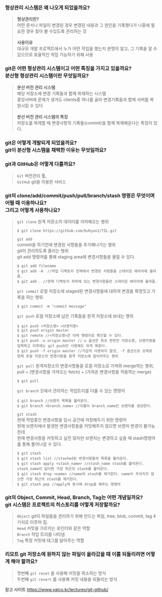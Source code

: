 ### 형상관리 시스템은 왜 나오게 되었을까요?<br/> 
> **형상관리란?**<br/>  어떤 문서나 파일이 변경된 경우 변경된 내용과 그 원인을 기록했다가 나중에 필요한 경우 찾아 볼 수있도록 관리하는 것<br/><br/>
> **사용이유**<br/> 대규모 개발 프로젝트에서 누가 어떤 작업을 했는지 분명히 알고, 그 기록을 알 수 있으므로 효율적인 작업 가능하기 위해 사용<br/>

### git은 어떤 형상관리 시스템이고 어떤 특징을 가지고 있을까요?<br/>  분산형 형상관리 시스템이란 무엇일까요?<br/> 
> **분산 버전 관리 시스템**<br/> 
> 해당 저장소에 변경 기록들과 함께 복제하는 시스템<br/> 중앙서버에 문제가 생겨도 clients중 하나를 골라 변경기록들과 함께 서버를 복원시킬 수 있다<br/><br/>
> **분산 버전 관리 시스템의 특징**<br/>
> 저장소를 복제할 때 변경사항의 기록들(commit)을 함께 복제해온다는 특징이 있다.<br/>

### git은 어떻게 개발되게 되었을까요?<br/> git이 분산형 시스템을 채택한 이유는 무엇일까요?<br/> 

### git과 GitHub은 어떻게 다를까요?<br/> 
>`Git` 버전관리 툴,<br/> `GitHub` git을 이용한 서비스<br/> 
### git의 clone/add/commit/push/pull/branch/stash 명령은 무엇이며 어떨 때 이용하나요?<br/> 그리고 어떻게 사용하나요?<br/> 
>`git clone` 원격 저장소의 데이터를 카피해오는 행위
>```
>$ git clone https://github.com/buhyun1/TIL.git
>```
>`git add` <br/>commit을 하기전에 변경된 사항들을 추가해나가는 행위<br/> git이 관리하도록 올리는 행위<br/>
 git add 명령어를 통해 staging area에 변경사항들을 올릴 수 있다.<br/>
>```
>$ git add filename
>$ git add -A  //작업 디렉토리 전체에서 변경된 사항들을 스테이징 에리어에 올려줌.
>$ git add . //현재 디렉토리 하위에 있는 변경사항들만 스테이징 에리어에 올려줌.
>```
>`git commit` 로컬 저장소에 staged된 변경사항들에 대하여 변경을 확정짓고 기록을 하는 행위.
>```
>$ git commit -m "commit message"
>```
>`git push` 로컬 저장소에 남은 기록들을 원격 저장소에 보내는 행위
>```
>$ git push <저장소명> <브랜치명>
>$ git push origin master
>$ git remote //<저장소명>은 아래 명령어로 확인할 수 있다.
>$ git push -u origin master //-u 옵션은 최초 한번만 저장소명, 브랜치명을 입력하고 이후에는 git push만 사용해도 되게 해준다.  
>$ git push -f origin master //가급적 사용하지 말것, -f 옵션으로 강제로 현재 로컬 저장소의 변경사항을 원격 저장소에 덮어씌우는 행위
>```
>`git pull` 원격저장소의 변경사항들을 로컬 저장소로 가져와 merge하는 행위, pull = (변경사항을 가져오는 fetch) + (가져온 변경사항을 적용하는 merge)
>```
>$ git pull
>```
>`git branch` 깃에서 관리하는 작업트리를 다룰 수 있는 명령어
> ```
>$ git branch //브랜치 목록을 불러온다.
>$ git branch <branch_name> //이름이 branch_name인 브랜치를 생성한다.  
>```
>`git stash` <br/>현재 작업중인 변경사항을 임시 공간에 저장해두기 위한 명령어<br/> 
>현재 브랜치에서 발생한 변경사항들을 커밋해주지 않으면 브랜치 변경이 불가능한데<br/> 현재 변경사항을 커밋하고 싶진 않지만
>브랜치는 변경하고 싶을 때 stash명령어를 통해 풀어나갈 수 있다.
>```
>$ git stash 
>$ git stash list //stashed된 변경사항들의 목록을 불러온다.
>$ git stash apply <stash_name> //stash_name stash를 불러온다. stash_name이 없다면 가장 최근의 stash를 불러온다.   
>$ git stash drop <name> //name의 stash를 제거한다. name이 주어지지 않으면 가장 최근의 stash를 제거한다.  
>$ git stash pop //apply와 동시에 drop을 해주는 명령어
>```

### git의 Object, Commit, Head, Branch, Tag는 어떤 개념일까요?<br/> git 시스템은 프로젝트의 히스토리를 어떻게 저장할까요?<br/> 
>```Object``` git이 파일들을 관리하기 위해 만드는 파일,  tree, blob, commit, tag 4가지로 이루어 짐.<br/>
>```Head``` 커밋을 가르키는 포인터와 같은 역할<br/> 
>```Branch``` 작업 트리를 나타냄<br/> 
>```Tag``` 특정 커밋에 태그를 달아주는 역할<br/>

### 리모트 git 저장소에 원하지 않는 파일이 올라갔을 때 이를 되돌리려면 어떻게 해야 할까요?
>첫번째 ```git reset``` 을 사용해 커밋을 취소하는 방식<br/>
>두번째 ```git revert``` 를 사용해 커밋 내용을 되돌리는 방식<br/>
 
참고 사이트 https://www.yalco.kr/lectures/git-github/

